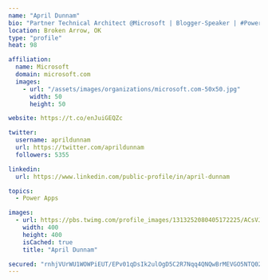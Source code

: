 ```yaml
---
name: "April Dunnam"
bio: "Partner Technical Architect @Microsoft | Blogger-Speaker | #PowerApps, #PowerAutomate, #Office365, #SharePoint | #WIT | #Karaoke Queen"
location: Broken Arrow, OK
type: "profile"
heat: 98

affiliation:
  name: Microsoft
  domain: microsoft.com
  images:
    - url: "/assets/images/organizations/microsoft.com-50x50.jpg"
      width: 50
      height: 50

website: https://t.co/enJuiGEQZc

twitter:
  username: aprildunnam
  url: https://twitter.com/aprildunnam
  followers: 5355

linkedin:
  url: https://www.linkedin.com/public-profile/in/april-dunnam

topics:
  - Power Apps

images:
  - url: https://pbs.twimg.com/profile_images/1313252080405172225/ACsVJFqU_400x400.jpg
    width: 400
    height: 400
    isCached: true
    title: "April Dunnam"

secured: "rnhjVUrWU1WOWPiEUT/EPv01qDsIk2ulOgD5C2R7Nqq4QNQwBrMEVGO5NTQ02mL+Fvwim2Cd87C2O49mvwVBgXVEdLeF8KnWIEf4fMr9AzjvOqC/siL59jlwZz4jzQB1at1ZlUu22nbN4EzmPxSg7kIN8xR63fQ4x5CN8/L1nDehrtFhQUMVs/PiIATQJ30qCWLa0ootpc+V5vFguj0Vf804JATPCdgqib6lf6i0yjc4fVTOZR37lkPKI05K5M/JrncBYVK6JWoKKmoUsaqgNYpavS9n4rUfPV8ujjrd3Ul9WtKsnVd74L/nl6T5CBPbvMEB3jw4zc3EGZ+lQ3jldmckdHSIpue2Li378vqMaiiybJScuWmyNyv7aVdzcN7hTwqzB5UgnOeWjIs4wWLwM5LipNwmoCuwGOcRjfIWDh8=;kFln001aJ28qL/1YObBG/g=="
---
```


